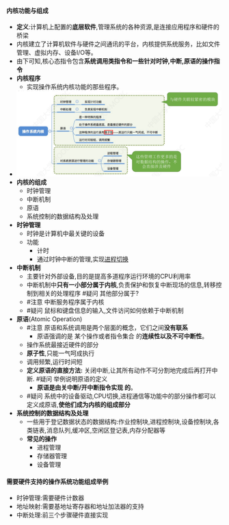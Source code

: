 #### 内核功能与组成
- **定义**:计算机上配置的**底层软件**,管理系统的各种资源,是连接应用程序和硬件的桥梁
- 内核建立了计算机软件与硬件之间通讯的平台，内核提供系统服务，比如文件管理、虚拟内存、设备I/O等。
- 由下可知,核心态指令包含**系统调用类指令和一些针对时钟,中断,原语的操作指令**
- **内核程序**
	- 实现操作系统内核功能的那些程序。
- ![](attachments/Pasted%20image%2020220920174832.png)
- **内核的组成**
	- 时钟管理
	- 中断机制
	- 原语
	- 系统控制的数据结构及处理
- **时钟管理**
	- 时钟是计算机中最关键的设备
	- 功能
		- 计时
		- 通过时钟中断的管理,实现[进程切换](进程切换.md)
- **中断机制**
	- 主要针对外部设备,目的是提高多道程序运行环境的CPU利用率
	- 中断机制中**只有一小部分属于内核**,负责保护和恢复中断现场的信息,转移控制到相关的处理程序 #疑问 其他部分属于?
	- #注意 中断服务程序属于内核
	- #疑问 鼠标和键盘信息的输入,文件访问如何依赖于中断机制
- **原语**(Atomic Operation)
	- #注意 原语和系统调用是两个层面的概念，它们之间**没有联系** 
		- 原语强调的是 某个操作或者指令集合 的**连续性以及不可中断性**。
	- 操作系统最接近硬件的部分
	- **原子性**,只能一气呵成执行
	- 调用频繁,运行时间短
	- **定义原语的直接方法:** 关闭中断,让其所有动作不可分割地完成后再打开中断. #疑问 举例说明原语的定义
		- **原语是由关中断/开中断指令实现 的**。
	- #疑问 系统中的设备驱动,CPU切换,进程通信等功能中的部分操作都可以定义成原语,**使他们成为内核的组成部分**
- **系统控制的数据结构及处理**
	- 一些用于登记数据状态的数据结构:作业控制块,进程控制块,设备控制块,各类链表,消息队列,缓冲区,空闲区登记表,内存分配器等
	- **常见的操作**
		- 进程管理
		- 存储器管理
		- 设备管理
#### 需要硬件支持的操作系统功能组成举例
- 时钟管理:需要硬件计数器
- 地址映射:需要基地址寄存器和地址加法器的支持
- 中断处理:前三个步骤硬件直接实现